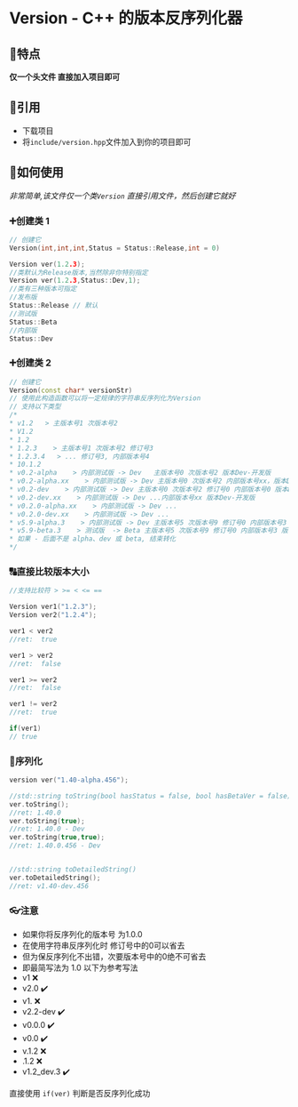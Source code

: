 ﻿# Version - C++ 的版本反序列化器

## 🧆特点  
  **仅一个头文件 直接加入项目即可**

## 🎋引用
  - 下载项目  
  - 将`include/version.hpp`文件加入到你的项目即可  

## 🚀如何使用  
  *非常简单,该文件仅一个类`Version` 直接引用文件，然后创建它就好*

###   ➕创建类 1 
```cpp
// 创建它
Version(int,int,int,Status = Status::Release,int = 0)

Version ver(1.2.3);
//类默认为Release版本,当然除非你特别指定
Version ver(1.2.3,Status::Dev,1);
//类有三种版本可指定
//发布版
Status::Release // 默认
//测试版
Status::Beta
//内部版
Status::Dev
```

###   ➕创建类 2 
```cpp
// 创建它
Version(const char* versionStr)
// 使用此构造函数可以将一定规律的字符串反序列化为Version
// 支持以下类型
/*
* v1.2   > 主版本号1 次版本号2
* V1.2
* 1.2
* 1.2.3    > 主版本号1 次版本号2 修订号3
* 1.2.3.4   > ... 修订号3, 内部版本号4
* 10.1.2
* v0.2-alpha    > 内部测试版 -> Dev   主版本号0 次版本号2 版本Dev-开发版
* v0.2-alpha.xx    > 内部测试版 -> Dev 主版本号0 次版本号2 内部版本号xx，版本Dev-开发版
* v0.2-dev    > 内部测试版 -> Dev 主版本号0 次版本号2 修订号0 内部版本号0 版本Dev-开发版
* v0.2-dev.xx    > 内部测试版 -> Dev ...内部版本号xx 版本Dev-开发版
* v0.2.0-alpha.xx    > 内部测试版 -> Dev ...
* v0.2.0-dev.xx    > 内部测试版 -> Dev ...
* v5.9-alpha.3    > 内部测试版 -> Dev 主版本号5 次版本号9 修订号0 内部版本号3 版本Dev-开发版
* v5.9-beta.3    > 测试版  -> Beta 主版本号5 次版本号9 修订号0 内部版本号3 版本beta-测试版
* 如果 - 后面不是 alpha、dev 或 beta, 结束转化
*/
```

###   🔠直接比较版本大小 
```cpp
//支持比较符 > >= < <= ==

Version ver1("1.2.3");
Version ver2("1.2.4");

ver1 < ver2
//ret:  true

ver1 > ver2
//ret:  false

ver1 >= ver2
//ret:  false

ver1 != ver2
//ret:  true

if(ver1)
// true

```

###   🍳序列化  
```cpp
version ver("1.40-alpha.456");

//std::string toString(bool hasStatus = false, bool hasBetaVer = false) 
ver.toString();
//ret: 1.40.0
ver.toString(true);
//ret: 1.40.0 - Dev
ver.toString(true,true);
//ret: 1.40.0.456 - Dev


//std::string toDetailedString()
ver.toDetailedString();
//ret: v1.40-dev.456
```

###   👓注意
- 如果你将反序列化的版本号 为1.0.0
- 在使用字符串反序列化时 修订号中的0可以省去
- 但为保反序列化不出错，次要版本号中的0绝不可省去
- 即最简写法为 1.0 以下为参考写法
- v1 ❌
- v2.0 ✔️
- v1. ❌
- v2.2-dev ✔️
- v0.0.0 ✔️
- v0.0 ✔️
- v.1.2 ❌
- .1.2 ❌
- v1.2_dev.3 ✔️

直接使用 `if(ver)` 判断是否反序列化成功  
